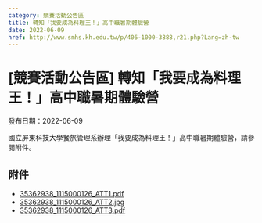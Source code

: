 ```yaml
---
category: 競賽活動公告區
title: 轉知「我要成為料理王！」高中職暑期體驗營
date: 2022-06-09
href: http://www.smhs.kh.edu.tw/p/406-1000-3888,r21.php?Lang=zh-tw
---
```


# [競賽活動公告區] 轉知「我要成為料理王！」高中職暑期體驗營

發布日期：2022-06-09

國立屏東科技大學餐旅管理系辦理「我要成為料理王！」高中職暑期體驗營，請參閱附件。

## 附件

- [35362938_1115000126_ATT1.pdf](https://www.smhs.kh.edu.tw/var/file/0/1000/attach/8/pta_3669_7177179_56211.pdf)
- [35362938_1115000126_ATT2.jpg](https://www.smhs.kh.edu.tw/var/file/0/1000/attach/8/pta_3670_1808632_56214.jpg)
- [35362938_1115000126_ATT3.pdf](https://www.smhs.kh.edu.tw/var/file/0/1000/attach/8/pta_3671_6154462_56216.pdf)

